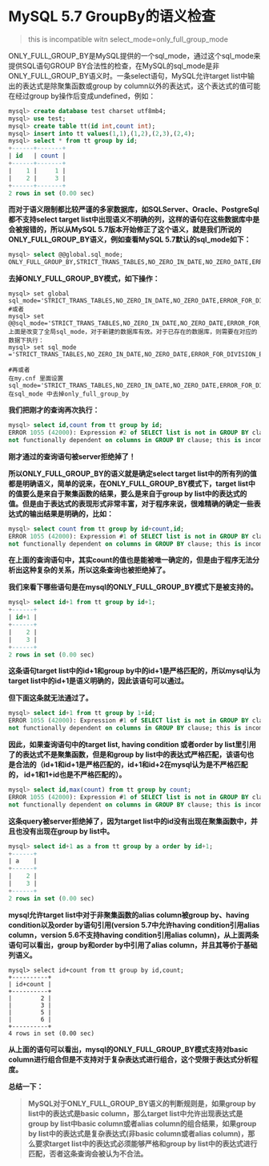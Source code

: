 # MySQL 5.7 GroupBy的语义检查

> this is incompatible witn select_mode=only_full_group_mode

ONLY_FULL_GROUP_BY是MySQL提供的一个sql_mode，通过这个sql_mode来提供SQL语句GROUP BY合法性的检查，在MySQL的sql_mode是非ONLY_FULL_GROUP_BY语义时。一条select语句，MySQL允许target list中输出的表达式是除聚集函数或group by column以外的表达式，这个表达式的值可能在经过group by操作后变成undefined，例如：

```sql
mysql> create database test charset utf8mb4;
mysql> use test;
mysql> create table tt(id int,count int);
mysql> insert into tt values(1,1),(1,2),(2,3),(2,4);
mysql> select * from tt group by id;
+------+-------+
| id   | count |
+------+-------+
|    1 |     1 |
|    2 |     3 |
+------+-------+
2 rows in set (0.00 sec)
```

**而对于语义限制都比较严谨的多家数据库，如SQLServer、Oracle、PostgreSql都不支持select target list中出现语义不明确的列，这样的语句在这些数据库中是会被报错的，所以从MySQL 5.7版本开始修正了这个语义，就是我们所说的ONLY_FULL_GROUP_BY语义，例如查看MySQL 5.7默认的sql_mode如下：**

```sql
mysql> select @@global.sql_mode;
ONLY_FULL_GROUP_BY,STRICT_TRANS_TABLES,NO_ZERO_IN_DATE,NO_ZERO_DATE,ERROR_FOR_DIVISION_BY_ZERO,NO_AUTO_CREATE_USER,NO_ENGINE_SUBSTITUTION
```

**去掉ONLY_FULL_GROUP_BY模式，如下操作：** 

```
mysql> set global sql_mode='STRICT_TRANS_TABLES,NO_ZERO_IN_DATE,NO_ZERO_DATE,ERROR_FOR_DIVISION_BY_ZERO,NO_AUTO_CREATE_USER,NO_ENGINE_SUBSTITUTION';
#或者
mysql> set @@sql_mode='STRICT_TRANS_TABLES,NO_ZERO_IN_DATE,NO_ZERO_DATE,ERROR_FOR_DIVISION_BY_ZERO,NO_AUTO_CREATE_USER,NO_ENGINE_SUBSTITUTION';
上面是改变了全局sql_mode，对于新建的数据库有效。对于已存在的数据库，则需要在对应的数据下执行：
mysql> set sql_mode ='STRICT_TRANS_TABLES,NO_ZERO_IN_DATE,NO_ZERO_DATE,ERROR_FOR_DIVISION_BY_ZERO,NO_AUTO_CREATE_USER,NO_ENGINE_SUBSTITUTION';

#再或者
在my.cnf 里面设置
sql_mode='STRICT_TRANS_TABLES,NO_ZERO_IN_DATE,NO_ZERO_DATE,ERROR_FOR_DIVISION_BY_ZERO,NO_AUTO_CREATE_USER,NO_ENGINE_SUBSTITUTION'
在sql_mode 中去掉only_full_group_by 
```

**我们把刚才的查询再次执行：**

```sql
mysql> select id,count from tt group by id;
ERROR 1055 (42000): Expression #2 of SELECT list is not in GROUP BY clause and contains nonaggregated column 'test.tt.count' which is 
not functionally dependent on columns in GROUP BY clause; this is incompatible with sql_mode=only_full_group_by
```

**刚才通过的查询语句被server拒绝掉了！**

**所以ONLY_FULL_GROUP_BY的语义就是确定select target list中的所有列的值都是明确语义，简单的说来，在ONLY_FULL_GROUP_BY模式下，target list中的值要么是来自于聚集函数的结果，要么是来自于group by list中的表达式的值。但是由于表达式的表现形式非常丰富，对于程序来说，很难精确的确定一些表达式的输出结果是明确的，比如：**

```sql
mysql> select count from tt group by id+count,id;
ERROR 1055 (42000): Expression #1 of SELECT list is not in GROUP BY clause and contains nonaggregated column 'test.tt.count' which is 
not functionally dependent on columns in GROUP BY clause; this is incompatible with sql_mode=only_full_group_by
```

**在上面的查询语句中，其实count的值也是能被唯一确定的，但是由于程序无法分析出这种复杂的关系，所以这条查询也被拒绝掉了。**

**我们来看下哪些语句是在mysql的ONLY_FULL_GROUP_BY模式下是被支持的。** 

```sql
mysql> select id+1 from tt group by id+1;
+------+
| id+1 |
+------+
|    2 |
|    3 |
+------+
2 rows in set (0.00 sec)
```

**这条语句target list中的id+1和group by中的id+1是严格匹配的，所以mysql认为target list中的id+1是语义明确的，因此该语句可以通过。**

**但下面这条就无法通过了。**

```sql
mysql> select id+1 from tt group by 1+id;
ERROR 1055 (42000): Expression #1 of SELECT list is not in GROUP BY clause and contains nonaggregated column 'test.tt.id' which is 
not functionally dependent on columns in GROUP BY clause; this is incompatible with sql_mode=only_full_group_by
```

**因此，如果查询语句中的target list, having condition 或者order by list里引用了的表达式不是聚集函数，但是和group by list中的表达式严格匹配，该语句也是合法的（id+1和id+1是严格匹配的，id+1和id+2在mysql认为是不严格匹配的， id+1和1+id也是不严格匹配的）。**

```sql
mysql> select id,max(count) from tt group by count;
ERROR 1055 (42000): Expression #1 of SELECT list is not in GROUP BY clause and contains nonaggregated column 'test.tt.id' which is 
not functionally dependent on columns in GROUP BY clause; this is incompatible with sql_mode=only_full_group_by

```

**这条query被server拒绝掉了，因为target list中的id没有出现在聚集函数中，并且也没有出现在group by list中。**

```sql
mysql> select id+1 as a from tt group by a order by id+1;
+------+
| a    |
+------+
|    2 |
|    3 |
+------+
2 rows in set (0.00 sec)
```

**mysql允许target list中对于非聚集函数的alias column被group by、having condition以及order by语句引用(version 5.7中允许having condition引用alias column，version 5.6不支持having condition引用alias column)，从上面两条语句可以看出，group by和order by中引用了alias column，并且其等价于基础列语义。**

```
mysql> select id+count from tt group by id,count;
+----------+
| id+count |
+----------+
|        2 |
|        3 |
|        5 |
|        6 |
+----------+
4 rows in set (0.00 sec)
```

**从上面的语句可以看出，mysql的ONLY_FULL_GROUP_BY模式支持对basic column进行组合但是不支持对于复杂表达式进行组合，这个受限于表达式分析程度。**

**总结一下：**

> **MySQL对于ONLY_FULL_GROUP_BY语义的判断规则是，如果group by list中的表达式是basic column，那么target list中允许出现表达式是group by list中basic column或者alias column的组合结果，如果group by list中的表达式是复杂表达式(非basic column或者alias column)，那么要求target list中的表达式必须能够严格和group by list中的表达式进行匹配，否者这条查询会被认为不合法。**